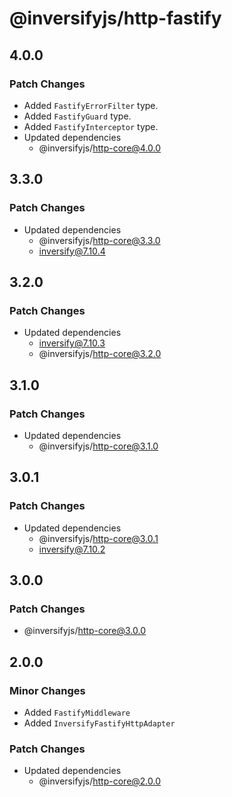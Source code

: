 # @inversifyjs/http-fastify

## 4.0.0

### Patch Changes

- Added `FastifyErrorFilter` type.
- Added `FastifyGuard` type.
- Added `FastifyInterceptor` type.
- Updated dependencies
  - @inversifyjs/http-core@4.0.0

## 3.3.0

### Patch Changes

- Updated dependencies
  - @inversifyjs/http-core@3.3.0
  - inversify@7.10.4

## 3.2.0

### Patch Changes

- Updated dependencies
  - inversify@7.10.3
  - @inversifyjs/http-core@3.2.0

## 3.1.0

### Patch Changes

- Updated dependencies
  - @inversifyjs/http-core@3.1.0

## 3.0.1

### Patch Changes

- Updated dependencies
  - @inversifyjs/http-core@3.0.1
  - inversify@7.10.2

## 3.0.0

### Patch Changes

- @inversifyjs/http-core@3.0.0

## 2.0.0

### Minor Changes

- Added `FastifyMiddleware`
- Added `InversifyFastifyHttpAdapter`

### Patch Changes

- Updated dependencies
  - @inversifyjs/http-core@2.0.0
